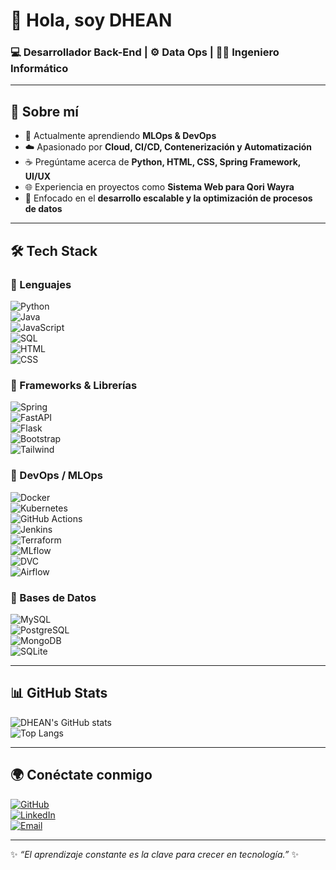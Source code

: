 # 👋 Hola, soy DHEAN 

### 💻 Desarrollador Back-End | ⚙️ Data Ops | 🧑‍💻 Ingeniero Informático  

---

## 🚀 Sobre mí  
- 🔭 Actualmente aprendiendo **MLOps & DevOps**  
- ☁️ Apasionado por **Cloud, CI/CD, Contenerización y Automatización**  
- ☕ Pregúntame acerca de **Python, HTML, CSS, Spring Framework, UI/UX**  
- 🌐 Experiencia en proyectos como **Sistema Web para Qori Wayra**  
- 🎯 Enfocado en el **desarrollo escalable y la optimización de procesos de datos**  

---

## 🛠️ Tech Stack  

### 🔹 Lenguajes  
![Python](https://img.shields.io/badge/Python-3776AB?style=for-the-badge&logo=python&logoColor=white)  
![Java](https://img.shields.io/badge/Java-ED8B00?style=for-the-badge&logo=openjdk&logoColor=white)  
![JavaScript](https://img.shields.io/badge/JavaScript-F7DF1E?style=for-the-badge&logo=javascript&logoColor=black)  
![SQL](https://img.shields.io/badge/SQL-003B57?style=for-the-badge&logo=postgresql&logoColor=white)  
![HTML](https://img.shields.io/badge/HTML5-E34F26?style=for-the-badge&logo=html5&logoColor=white)  
![CSS](https://img.shields.io/badge/CSS3-1572B6?style=for-the-badge&logo=css3&logoColor=white)  

### 🔹 Frameworks & Librerías  
![Spring](https://img.shields.io/badge/Spring-6DB33F?style=for-the-badge&logo=spring&logoColor=white)  
![FastAPI](https://img.shields.io/badge/FastAPI-009688?style=for-the-badge&logo=fastapi&logoColor=white)  
![Flask](https://img.shields.io/badge/Flask-000000?style=for-the-badge&logo=flask&logoColor=white)  
![Bootstrap](https://img.shields.io/badge/Bootstrap-7952B3?style=for-the-badge&logo=bootstrap&logoColor=white)  
![Tailwind](https://img.shields.io/badge/Tailwind_CSS-06B6D4?style=for-the-badge&logo=tailwindcss&logoColor=white)  

### 🔹 DevOps / MLOps  
![Docker](https://img.shields.io/badge/Docker-2496ED?style=for-the-badge&logo=docker&logoColor=white)  
![Kubernetes](https://img.shields.io/badge/Kubernetes-326CE5?style=for-the-badge&logo=kubernetes&logoColor=white)  
![GitHub Actions](https://img.shields.io/badge/GitHub_Actions-2088FF?style=for-the-badge&logo=github-actions&logoColor=white)  
![Jenkins](https://img.shields.io/badge/Jenkins-D24939?style=for-the-badge&logo=jenkins&logoColor=white)  
![Terraform](https://img.shields.io/badge/Terraform-7B42BC?style=for-the-badge&logo=terraform&logoColor=white)  
![MLflow](https://img.shields.io/badge/MLflow-0194E2?style=for-the-badge&logo=mlflow&logoColor=white)  
![DVC](https://img.shields.io/badge/DVC-945DD6?style=for-the-badge&logo=dvc&logoColor=white)  
![Airflow](https://img.shields.io/badge/Airflow-017CEE?style=for-the-badge&logo=apache-airflow&logoColor=white)  

### 🔹 Bases de Datos  
![MySQL](https://img.shields.io/badge/MySQL-4479A1?style=for-the-badge&logo=mysql&logoColor=white)  
![PostgreSQL](https://img.shields.io/badge/PostgreSQL-316192?style=for-the-badge&logo=postgresql&logoColor=white)  
![MongoDB](https://img.shields.io/badge/MongoDB-4EA94B?style=for-the-badge&logo=mongodb&logoColor=white)  
![SQLite](https://img.shields.io/badge/SQLite-07405E?style=for-the-badge&logo=sqlite&logoColor=white)  

---

## 📊 GitHub Stats  

![DHEAN's GitHub stats](https://github-readme-stats.vercel.app/api?username=EdersonGP&show_icons=true&theme=tokyonight)  
![Top Langs](https://github-readme-stats.vercel.app/api/top-langs/?username=EdersonGP&layout=compact&theme=tokyonight)  

---

## 🌍 Conéctate conmigo  

[![GitHub](https://img.shields.io/badge/GitHub-000?style=for-the-badge&logo=github&logoColor=white)](https://github.com/EdersonGP/EDERSON)  
[![LinkedIn](https://img.shields.io/badge/LinkedIn-0077B5?style=for-the-badge&logo=linkedin&logoColor=white)](https://linkedin.com/in/tu_usuario)  
[![Email](https://img.shields.io/badge/Email-D14836?style=for-the-badge&logo=gmail&logoColor=white)](mailto:ederson@email.com)  

---
✨ _“El aprendizaje constante es la clave para crecer en tecnología.”_ ✨
